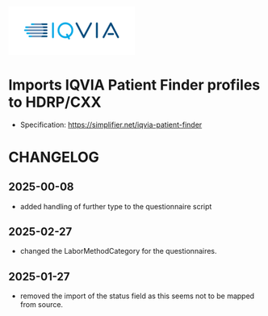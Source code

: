 <img src="/docs/images/Logo.png" width="250" alt="IQVIA Logo"/>

Imports IQVIA Patient Finder profiles to HDRP/CXX
========================

* Specification: https://simplifier.net/iqvia-patient-finder

# CHANGELOG

## 2025-00-08
* added handling of further type to the questionnaire script

## 2025-02-27
* changed the LaborMethodCategory for the questionnaires.

## 2025-01-27
* removed the import of the status field as this seems not to be mapped from source.


